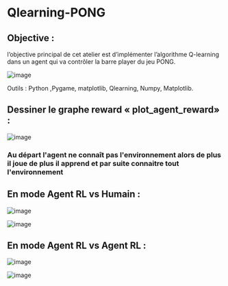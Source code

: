# Qlearning-PONG
## Objective :
l’objective principal de cet atelier est d’implémenter l’algorithme Q-learning dans un agent qui va contrôler la barre player du jeu PONG.  

![image](https://user-images.githubusercontent.com/101187429/232354968-492b94a9-3bc5-4341-968b-47269382e32b.png)

Outils : Python ,Pygame, matplotlib, Qlearning, Numpy, Matplotlib.

## Dessiner le graphe reward « plot_agent_reward» :

![image](https://user-images.githubusercontent.com/101187429/232355237-80364cc8-c462-4fc6-a066-e82f6742228d.png)

### Au départ l'agent ne connaît pas l'environnement alors de plus il joue de plus il apprend et par suite connaitre tout l'environnement

## En mode Agent RL vs Humain  :

![image](https://user-images.githubusercontent.com/101187429/232355288-a7e89ecd-dc2e-431b-b808-33bcb8713386.png)

![image](https://user-images.githubusercontent.com/101187429/232355310-d1e6fa1b-88f0-4219-9716-4dcaa4f77818.png)

##  En mode Agent RL vs Agent RL :

![image](https://user-images.githubusercontent.com/101187429/232355415-2a18645f-d886-4cf5-9b13-8101f68a8fe5.png)

![image](https://user-images.githubusercontent.com/101187429/232355444-a709b348-3d2f-493d-b24b-0239b737f645.png)
